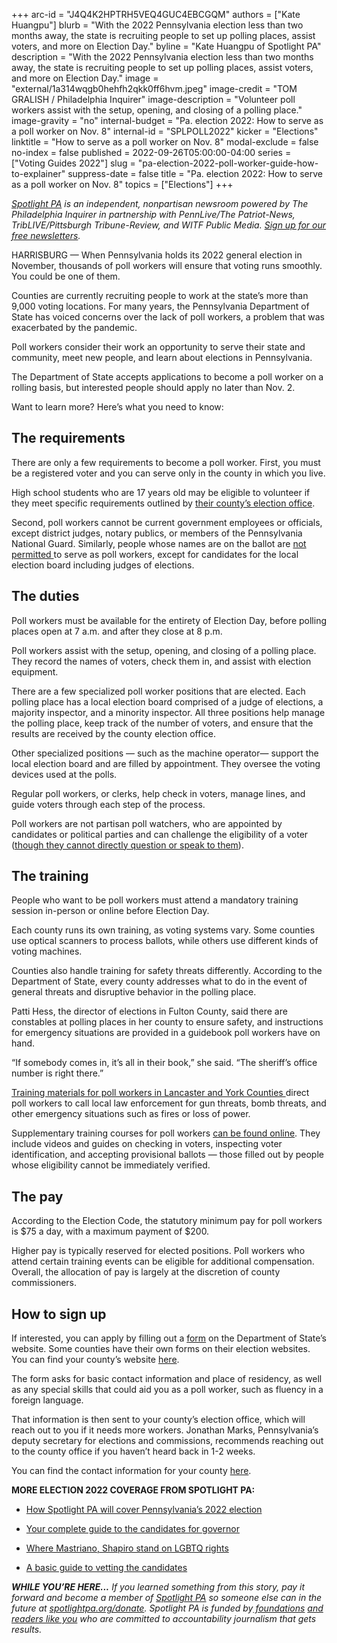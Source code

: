 +++
arc-id = "J4Q4K2HPTRH5VEQ4GUC4EBCGQM"
authors = ["Kate Huangpu"]
blurb = "With the 2022 Pennsylvania election less than two months away, the state is recruiting people to set up polling places, assist voters, and more on Election Day."
byline = "Kate Huangpu of Spotlight PA"
description = "With the 2022 Pennsylvania election less than two months away, the state is recruiting people to set up polling places, assist voters, and more on Election Day."
image = "external/1a314wqgb0hehfh2qkk0ff6hvm.jpeg"
image-credit = "TOM GRALISH / Philadelphia Inquirer"
image-description = "Volunteer poll workers assist with the setup, opening, and closing of a polling place."
image-gravity = "no"
internal-budget = "Pa. election 2022: How to serve as a poll worker on Nov. 8"
internal-id = "SPLPOLL2022"
kicker = "Elections"
linktitle = "How to serve as a poll worker on Nov. 8"
modal-exclude = false
no-index = false
published = 2022-09-26T05:00:00-04:00
series = ["Voting Guides 2022"]
slug = "pa-election-2022-poll-worker-guide-how-to-explainer"
suppress-date = false
title = "Pa. election 2022: How to serve as a poll worker on Nov. 8"
topics = ["Elections"]
+++

<a href="https://www.spotlightpa.org/"><i>Spotlight PA</i></a><i> is an independent, nonpartisan newsroom powered by The Philadelphia Inquirer in partnership with PennLive/The Patriot-News, TribLIVE/Pittsburgh Tribune-Review, and WITF Public Media. </i><a href="https://www.spotlightpa.org/newsletters"><i>Sign up for our free newsletters</i></a><i>.</i>

HARRISBURG — When Pennsylvania holds its 2022 general election in November, thousands of poll workers will ensure that voting runs smoothly. You could be one of them.

Counties are currently recruiting people to work at the state’s more than 9,000 voting locations. For many years, the Pennsylvania Department of State has voiced concerns over the lack of poll workers, a problem that was exacerbated by the pandemic.

Poll workers consider their work an opportunity to serve their state and community, meet new people, and learn about elections in Pennsylvania.

The Department of State accepts applications to become a poll worker on a rolling basis, but interested people should apply no later than Nov. 2.

Want to learn more? Here’s what you need to know:

<script src="https://www.spotlightpa.org/embed.js" async></script><div data-spl-embed-version="1" data-spl-src="https://www.spotlightpa.org/embeds/tips/?flag_text=ELECTION%202022&tip_text=Spotlight%20PA%20is%20covering%20Pennsylvania's%202022%20gubernatorial%20and%20legislative%20elections%20%E2%80%94%20and%20we%20want%20you%20to%20help%20shape%20our%20stories.%20%3Cb%3ETell%20us%20what%20you%20want%20to%20know%20about%20those%20races%2C%20and%20send%20us%20any%20questions%20you%20have%20about%20the%20voting%20system.%3C%2Fb%3E%20Use%20the%20form%20below%20to%20reach%20our%20election%20team.&form_name=elections-embed"></div>

## The requirements

There are only a few requirements to become a poll worker. First, you must be a registered voter and you can serve only in the county in which you live.

High school students who are 17 years old may be eligible to volunteer if they meet specific requirements outlined by <a href="https://www.vote.pa.gov/Resources/Pages/Contact-Your-Election-Officials.aspx">their county’s election office</a>.

Second, poll workers cannot be current government employees or officials, except district judges, notary publics, or members of the Pennsylvania National Guard. Similarly, people whose names are on the ballot are <a href="https://www.vote.pa.gov/Resources/pages/be-a-poll-worker.aspx">not permitted </a>to serve as poll workers, except for candidates for the local election board including judges of elections.

## The duties

Poll workers must be available for the entirety of Election Day, before polling places open at 7 a.m. and after they close at 8 p.m.

Poll workers assist with the setup, opening, and closing of a polling place. They record the names of voters, check them in, and assist with election equipment.

There are a few specialized poll worker positions that are elected. Each polling place has a local election board comprised of a judge of elections, a majority inspector, and a minority inspector. All three positions help manage the polling place, keep track of the number of voters, and ensure that the results are received by the county election office.

Other specialized positions — such as the machine operator— support the local election board and are filled by appointment. They oversee the voting devices used at the polls.

Regular poll workers, or clerks, help check in voters, manage lines, and guide voters through each step of the process.

Poll workers are not partisan poll watchers, who are appointed by candidates or political parties and can challenge the eligibility of a voter (<a href="https://www.vote.pa.gov/Your-Rights/Pages/Poll-Watchers.aspx">though they cannot directly question or speak to them</a>).

## The training

People who want to be poll workers must attend a mandatory training session in-person or online before Election Day.

Each county runs its own training, as voting systems vary. Some counties use optical scanners to process ballots, while others use different kinds of voting machines.

Counties also handle training for safety threats differently. According to the Department of State, every county addresses what to do in the event of general threats and disruptive behavior in the polling place.

Patti Hess, the director of elections in Fulton County, said there are constables at polling places in her county to ensure safety, and instructions for emergency situations are provided in a guidebook poll workers have on hand.

“If somebody comes in, it’s all in their book,” she said. “The sheriff’s office number is right there.”

<a href="https://yorkcountypa.gov/973/Poll-Worker-Training">Training materials for poll workers in Lancaster and York Counties </a>direct poll workers to call local law enforcement for gun threats, bomb threats, and other emergency situations such as fires or loss of power.

Supplementary training courses for poll workers <a href="https://www.vote.pa.gov/Resources/Poll-Worker-Training/Pages/default.aspx">can be found online</a>. They include videos and guides on checking in voters, inspecting voter identification, and accepting provisional ballots — those filled out by people whose eligibility cannot be immediately verified.

## The pay

According to the Election Code, the statutory minimum pay for poll workers is $75 a day, with a maximum payment of $200.

Higher pay is typically reserved for elected positions. Poll workers who attend certain training events can be eligible for additional compensation. Overall, the allocation of pay is largely at the discretion of county commissioners.

<script src="https://www.spotlightpa.org/embed.js" async></script><div data-spl-embed-version="1" data-spl-src="https://www.spotlightpa.org/embeds/donate/"></div>

## How to sign up

If interested, you can apply by filling out a <a href="https://paebrprod.powerappsportals.us/EBR/DOS/Votes-PA-County/">form</a> on the Department of State’s website. Some counties have their own forms on their election websites. You can find your county’s website <a href="https://www.vote.pa.gov/Resources/Pages/Contact-Your-Election-Officials.aspx">here</a>.

The form asks for basic contact information and place of residency, as well as any special skills that could aid you as a poll worker, such as fluency in a foreign language.

That information is then sent to your county’s election office, which will reach out to you if it needs more workers. Jonathan Marks, Pennsylvania’s deputy secretary for elections and commissions, recommends reaching out to the county office if you haven’t heard back in 1-2 weeks.

You can find the contact information for your county <a href="https://www.vote.pa.gov/Resources/Pages/Contact-Your-Election-Officials.aspx">here</a>.

<b>MORE ELECTION 2022 COVERAGE FROM SPOTLIGHT PA:</b>

- <a href="https://www.spotlightpa.org/news/2022/09/pa-election-2022-mastriano-shapiro-governor-our-coverage-explainer/">How Spotlight PA will cover Pennsylvania’s 2022 election</a>

- <a href="https://www.spotlightpa.org/news/2022/09/pa-election-2022-mastriano-shapiro-governor-race-complete-guide/">Your complete guide to the candidates for governor</a>

- <a href="https://www.spotlightpa.org/news/2022/09/pa-election-2022-mastriano-shapiro-governor-race-lgbtq-rights-issues/">Where Mastriano, Shapiro stand on LGBTQ rights</a>

- <a href="https://www.spotlightpa.org/news/2022/09/pa-election-2022-mastriano-shapiro-fetterman-oz-candidates-vetting-guide/">A basic guide to vetting the candidates</a>

<i><b>WHILE YOU’RE HERE...</b></i><i> If you learned something from this story, pay it forward and become a member of </i><a href="https://www.spotlightpa.org/"><i>Spotlight PA</i></a><i> so someone else can in the future at </i><a href="http://spotlightpa.org/donate"><i>spotlightpa.org/donate</i></a><i>. Spotlight PA is funded by</i><a href="https://www.spotlightpa.org/support"><i> foundations</i></a><i> </i><a href="https://www.spotlightpa.org/support"><i>and readers like you</i></a><i> who are committed to accountability journalism that gets results.</i>
